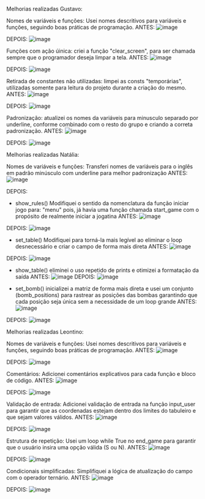 Melhorias realizadas Gustavo:

Nomes de variáveis e funções: Usei nomes descritivos para variáveis e funções, seguindo boas práticas de programação.
ANTES:
![image](https://github.com/GutiCrespo/cleanCode/assets/105143612/e1742a8e-6bb8-4ea5-8810-a0cffb50c265)

DEPOIS:
![image](https://github.com/GutiCrespo/cleanCode/assets/105143612/33bdd349-6c00-4e6d-a6fa-dd401ca61ed3)

Funções com ação úinica: criei a função "clear_screen", para ser chamada sempre que o programador deseja limpar a tela.
ANTES:
![image](https://github.com/GutiCrespo/cleanCode/assets/105143612/48738bcb-7d07-4a96-8669-44c213b4b379)

DEPOIS:
![image](https://github.com/GutiCrespo/cleanCode/assets/105143612/a32705aa-07e4-47ad-8e1c-170bc12f3443)

Retirada de constantes não utilizadas: limpei as consts "temporárias", utilizadas somente para leitura do projeto durante a criação do mesmo.
ANTES:
![image](https://github.com/GutiCrespo/cleanCode/assets/105143612/3e46ce8f-6a48-4877-b738-9900df7f63b0)

DEPOIS:
![image](https://github.com/GutiCrespo/cleanCode/assets/105143612/c56da004-3458-4ebf-8b8b-0c0771a3192f)

Padronização: atualizei os nomes da variáveis para minusculo separado por underline, conforme combinado com o resto do grupo e criando a correta padronização.
ANTES:
![image](https://github.com/GutiCrespo/cleanCode/assets/105143612/5c633737-6d03-4081-ab27-4cbe45f34401)

DEPOIS:
![image](https://github.com/GutiCrespo/cleanCode/assets/105143612/bc830fbe-2d00-4a14-985b-36811610c99b)


Melhorias realizadas Natália:

Nomes de variáveis e funções: Transferi nomes de variáveis para o inglês em padrão minúsculo com underline para melhor padronização
ANTES:
![image](https://github.com/GutiCrespo/cleanCode/assets/105143612/286e699f-f587-4760-8a74-5c07b5b4408b)

DEPOIS:

- show_rules() Modifiquei o sentido da nomenclatura da função iniciar jogo para: "menu" pois, já havia uma função chamada start_game com o propósito de realmente iniciar a jogatina
ANTES:
![image](https://github.com/GutiCrespo/cleanCode/assets/105143612/8b27ed42-9841-4317-8084-080582a812a4)

DEPOIS:
![image](https://github.com/GutiCrespo/cleanCode/assets/105143612/65368916-f63f-4bc9-be75-dfba218eda8b)

- set_table() Modifiquei para torná-la mais legível ao eliminar o loop desnecessário e criar o campo de forma mais direta
ANTES:
![image](https://github.com/GutiCrespo/cleanCode/assets/105143612/9d527a33-adf7-4e4d-9c65-24169e25efdc)

DEPOIS:
![image](https://github.com/GutiCrespo/cleanCode/assets/105143612/f2d2057d-292c-45e2-a522-c610a9d36357)

- show_table() eliminei o uso repetido de prints e otimizei a formatação da saída
ANTES:
![image](https://github.com/GutiCrespo/cleanCode/assets/105143612/9d527a33-adf7-4e4d-9c65-24169e25efdc)
DEPOIS:
![image](https://github.com/GutiCrespo/cleanCode/assets/105143612/67d42796-b316-4e9b-abc5-c8318a55ab68)

- set_bomb() inicializei a matriz de forma mais direta e usei um conjunto (bomb_positions) para rastrear as posições das bombas 
garantindo que cada posição seja única sem a necessidade de um loop grande
ANTES:
![image](https://github.com/GutiCrespo/cleanCode/assets/105143612/c0bb4c92-d2de-4d55-9a25-76a687441d53)

DEPOIS:
![image](https://github.com/GutiCrespo/cleanCode/assets/105143612/53e587bb-6893-4d14-b1cf-180f5fb80be4)


Melhorias realizadas Leontino:

Nomes de variáveis e funções: Usei nomes descritivos para variáveis e funções, seguindo boas práticas de programação.
ANTES:
![image](https://github.com/GutiCrespo/cleanCode/assets/105143612/1a46f7b1-e0ad-48e4-8af4-1fd225f16683)

DEPOIS:
![image](https://github.com/GutiCrespo/cleanCode/assets/105143612/7ffcd02b-427e-4758-8c55-dc38f4e1e26c)

Comentários: Adicionei comentários explicativos para cada função e bloco de código.
ANTES:
![image](https://github.com/GutiCrespo/cleanCode/assets/105143612/c9f0bd15-59d9-45d0-a935-398c6277de79)

DEPOIS:
![image](https://github.com/GutiCrespo/cleanCode/assets/105143612/53a59081-dc28-4f66-bd2a-dff248c50c23)


Validação de entrada: Adicionei validação de entrada na função input_user para garantir que as coordenadas estejam dentro dos limites do tabuleiro e que sejam valores válidos.
ANTES:
![image](https://github.com/GutiCrespo/cleanCode/assets/105143612/109298b5-a6f0-41ab-b0bd-d06ed5510f13)

DEPOIS:
![image](https://github.com/GutiCrespo/cleanCode/assets/105143612/be8fb172-5e3e-4826-8e61-e17da0f9fb15)

Estrutura de repetição: Usei um loop while True no end_game para garantir que o usuário insira uma opção válida (S ou N).
ANTES:
![image](https://github.com/GutiCrespo/cleanCode/assets/105143612/bdd93f44-080e-4281-b037-53866a68074e)

DEPOIS:
![image](https://github.com/GutiCrespo/cleanCode/assets/105143612/32be1972-8a47-4499-a06d-c7cea8b76a22)

Condicionais simplificadas: Simplifiquei a lógica de atualização do campo com o operador ternário.
ANTES:
![image](https://github.com/GutiCrespo/cleanCode/assets/105143612/d12d9efa-48b4-4836-94a6-fcbe18ac00a5)

DEPOIS:
![image](https://github.com/GutiCrespo/cleanCode/assets/105143612/8f0b79cf-9c15-45f8-9c87-f04b42462736)
